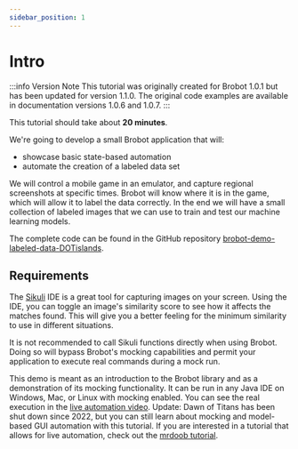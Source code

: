 ```yaml
---
sidebar_position: 1
---
```


# Intro

:::info Version Note
This tutorial was originally created for Brobot 1.0.1 but has been updated for version 1.1.0. The original code examples are available in documentation versions 1.0.6 and 1.0.7.
:::


This tutorial should take about **20 minutes**.  

We're going to develop a small Brobot application that will:  
- showcase basic state-based automation
- automate the creation of a labeled data set  

We will control a mobile game in an emulator, and capture regional screenshots at 
specific times.
Brobot will know where it is in the game, which will allow it to label the data correctly. 
In the end we will 
have a small collection of labeled images that we can use to train and test our 
machine learning models.

The complete code can be found in the GitHub repository 
[brobot-demo-labeled-data-DOTislands](https://github.com/jspinak/brobot-demo-labeled-data-DOTislands).  

## Requirements

The [Sikuli](http://sikulix.com/) IDE is a great tool for capturing images on your screen. Using the IDE,
you can toggle an image's similarity score to see how it affects the matches found.
This will give you a better feeling for the minimum similarity to use in different 
situations.  

It is not recommended to call Sikuli functions directly when using Brobot. Doing so
will bypass Brobot's mocking capabilities and permit your application to execute
real commands during a mock run.  

This demo is meant as an introduction to the Brobot library 
and as a demonstration of its mocking functionality. It can be run
in any Java IDE on Windows, Mac, or Linux with mocking enabled. 
You can see the real execution in the 
[live automation video](./live-automation).
Update: Dawn of Titans has been shut down since 2022, but you can still learn about 
mocking and model-based GUI automation with this tutorial. If you are interested in a tutorial 
that allows for live automation, check out the [mrdoob tutorial](../tutorial-mrdoob/setup). 
